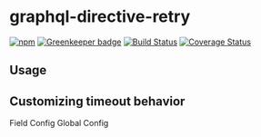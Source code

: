 graphql-directive-retry
=======================
[![npm](https://img.shields.io/npm/v/@lifeomic/graphql-directive-retry.svg)](https://www.npmjs.com/package/@lifeomic/graphql-directive-retry)
[![Greenkeeper badge](https://badges.greenkeeper.io/lifeomic/graphql-directive-retry.svg)](https://greenkeeper.io/)
[![Build Status](https://travis-ci.org/lifeomic/graphql-directive-retry.svg?branch=master)](https://travis-ci.org/lifeomic/graphql-directive-retry)
[![Coverage Status](https://coveralls.io/repos/github/lifeomic/graphql-directive-retry/badge.svg?branch=master)](https://coveralls.io/github/lifeomic/graphql-directive-retry?branch=master)

Usage
-----

Customizing timeout behavior
----------------------------

Field Config
Global Config

